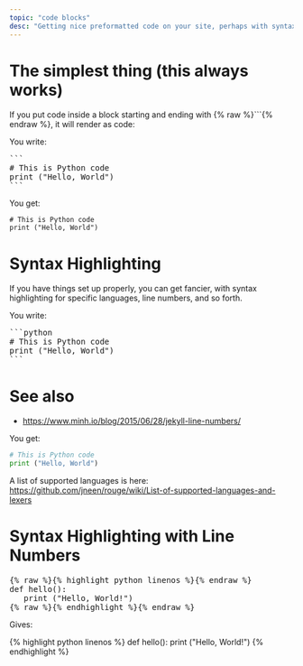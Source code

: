 ```yaml
---
topic: "code blocks"
desc: "Getting nice preformatted code on your site, perhaps with syntax highlighting and line numbers"
---
```


# The simplest thing (this always works)

If you put code inside a block starting and ending with {% raw %}```{% endraw %}, it will render as code:


You write:


<pre>
```
# This is Python code
print ("Hello, World")
```
</pre>

You get:

```
# This is Python code
print ("Hello, World")
```

# Syntax Highlighting

If you have things set up properly, you can get fancier, with syntax highlighting for specific languages, line numbers, 
and so forth.

You write:

<pre>
```python
# This is Python code
print ("Hello, World")
```
</pre>


# See also

* <https://www.minh.io/blog/2015/06/28/jekyll-line-numbers/>

You get:

```python
# This is Python code
print ("Hello, World")
```

A list of supported languages is here: <https://github.com/jneen/rouge/wiki/List-of-supported-languages-and-lexers>

# Syntax Highlighting with Line Numbers

<pre>
{% raw %}{% highlight python linenos %}{% endraw %}
def hello():
   print ("Hello, World!")
{% raw %}{% endhighlight %}{% endraw %}
</pre>

Gives:

{% highlight python linenos %}
def hello():
   print ("Hello, World!")
{% endhighlight %}
